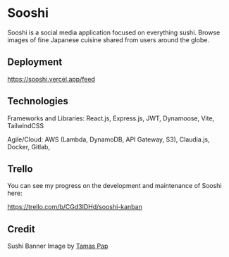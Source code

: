 # Sooshi

Sooshi is a social media application focused on everything sushi. Browse images of fine Japanese cuisine shared from users around the globe.

## Deployment

https://sooshi.vercel.app/feed

## Technologies

Frameworks and Libraries: React.js, Express.js, JWT, Dynamoose, Vite, TailwindCSS

Agile/Cloud: AWS (Lambda, DynamoDB, API Gateway, S3), Claudia.js, Docker, Gitlab,

## Trello

You can see my progress on the development and maintenance of Sooshi here:

https://trello.com/b/CGd3IDHd/sooshi-kanban

## Credit
Sushi Banner Image by [Tamas Pap](https://unsplash.com/photos/zali_zGDWo8)